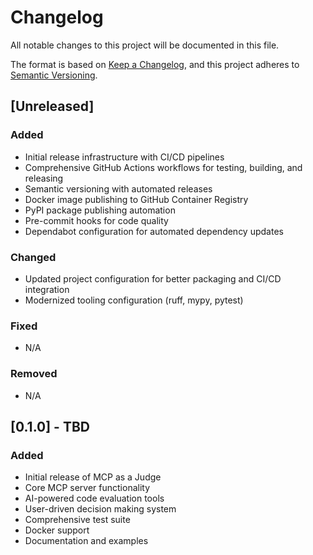 # Changelog

All notable changes to this project will be documented in this file.

The format is based on [Keep a Changelog](https://keepachangelog.com/en/1.0.0/),
and this project adheres to [Semantic Versioning](https://semver.org/spec/v2.0.0.html).

## [Unreleased]

### Added
- Initial release infrastructure with CI/CD pipelines
- Comprehensive GitHub Actions workflows for testing, building, and releasing
- Semantic versioning with automated releases
- Docker image publishing to GitHub Container Registry
- PyPI package publishing automation
- Pre-commit hooks for code quality
- Dependabot configuration for automated dependency updates

### Changed
- Updated project configuration for better packaging and CI/CD integration
- Modernized tooling configuration (ruff, mypy, pytest)

### Fixed
- N/A

### Removed
- N/A

## [0.1.0] - TBD

### Added
- Initial release of MCP as a Judge
- Core MCP server functionality
- AI-powered code evaluation tools
- User-driven decision making system
- Comprehensive test suite
- Docker support
- Documentation and examples
